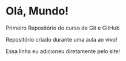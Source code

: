 # Olá, Mundo!
Primeiro Repositório do curso de Git e GitHub

Repositório criado durante uma aula ao vivo!

Essa linha eu adicioneu diretamente pelo site!
